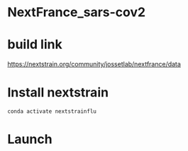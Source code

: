 # NextFrance_sars-cov2

# build link

https://nextstrain.org/community/jossetlab/nextfrance/data  

# Install nextstrain
```
conda activate nextstrainflu
```

# Launch 

```

```